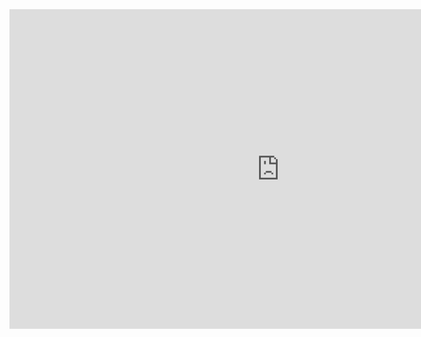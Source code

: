 


<iframe src="https://docs.google.com/presentation/d/1EgpnPhVZt82QqiM0BStne6VhdpVQZRrLFfd3TTYncno/embed?start=false&loop=false&delayms=3000" frameborder="0" width="960" height="569" allowfullscreen="true" mozallowfullscreen="true" webkitallowfullscreen="true"></iframe>